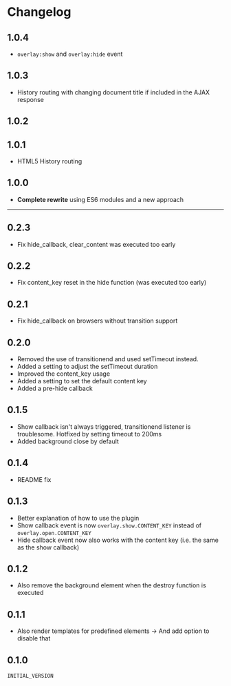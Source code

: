 # Changelog

## 1.0.4

- `overlay:show` and `overlay:hide` event

## 1.0.3

- History routing with changing document title if included in the AJAX response

## 1.0.2
## 1.0.1

- HTML5 History routing

## 1.0.0

- **Complete rewrite** using ES6 modules and a new approach

---

## 0.2.3

- Fix hide_callback, clear_content was executed too early


## 0.2.2

- Fix content_key reset in the hide function (was executed too early)


## 0.2.1

- Fix hide_callback on browsers without transition support


## 0.2.0

- Removed the use of transitionend and used setTimeout instead.
- Added a setting to adjust the setTimeout duration
- Improved the content_key usage
- Added a setting to set the default content key
- Added a pre-hide callback


## 0.1.5

- Show callback isn't always triggered, transitionend listener is troublesome. Hotfixed by setting timeout to 200ms
- Added background close by default


## 0.1.4

- README fix


## 0.1.3

- Better explanation of how to use the plugin
- Show callback event is now `overlay.show.CONTENT_KEY` instead of `overlay.open.CONTENT_KEY`
- Hide callback event now also works with the content key (i.e. the same as the show callback)


## 0.1.2

- Also remove the background element when the
  destroy function is executed


## 0.1.1

- Also render templates for predefined elements
  -> And add option to disable that


## 0.1.0

`INITIAL_VERSION`
